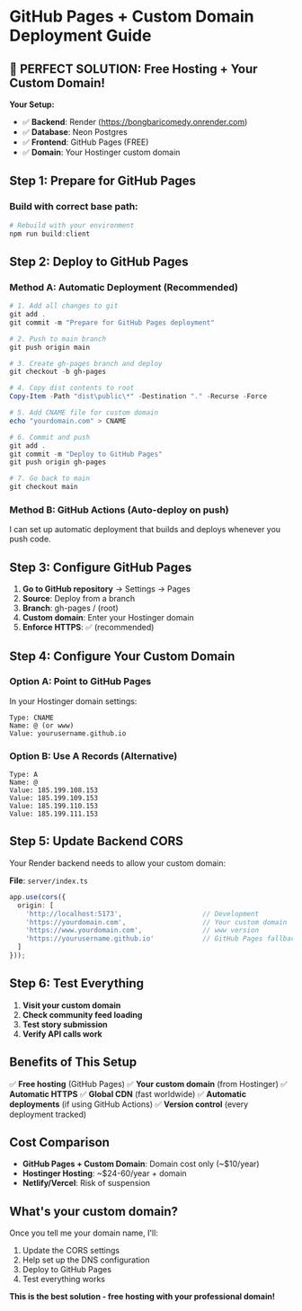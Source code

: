 # GitHub Pages + Custom Domain Deployment Guide

## 🎉 PERFECT SOLUTION: Free Hosting + Your Custom Domain!

**Your Setup:**
- ✅ **Backend**: Render (https://bongbaricomedy.onrender.com)
- ✅ **Database**: Neon Postgres 
- ✅ **Frontend**: GitHub Pages (FREE)
- ✅ **Domain**: Your Hostinger custom domain

## Step 1: Prepare for GitHub Pages

### Build with correct base path:
```powershell
# Rebuild with your environment
npm run build:client
```

## Step 2: Deploy to GitHub Pages

### Method A: Automatic Deployment (Recommended)
```powershell
# 1. Add all changes to git
git add .
git commit -m "Prepare for GitHub Pages deployment"

# 2. Push to main branch
git push origin main

# 3. Create gh-pages branch and deploy
git checkout -b gh-pages

# 4. Copy dist contents to root
Copy-Item -Path "dist\public\*" -Destination "." -Recurse -Force

# 5. Add CNAME file for custom domain
echo "yourdomain.com" > CNAME

# 6. Commit and push
git add .
git commit -m "Deploy to GitHub Pages"
git push origin gh-pages

# 7. Go back to main
git checkout main
```

### Method B: GitHub Actions (Auto-deploy on push)
I can set up automatic deployment that builds and deploys whenever you push code.

## Step 3: Configure GitHub Pages

1. **Go to GitHub repository** → Settings → Pages
2. **Source**: Deploy from a branch
3. **Branch**: gh-pages / (root)
4. **Custom domain**: Enter your Hostinger domain
5. **Enforce HTTPS**: ✅ (recommended)

## Step 4: Configure Your Custom Domain

### Option A: Point to GitHub Pages
In your Hostinger domain settings:
```
Type: CNAME
Name: @ (or www)
Value: yourusername.github.io
```

### Option B: Use A Records (Alternative)
```
Type: A
Name: @
Value: 185.199.108.153
Value: 185.199.109.153  
Value: 185.199.110.153
Value: 185.199.111.153
```

## Step 5: Update Backend CORS

Your Render backend needs to allow your custom domain:

**File**: `server/index.ts`
```typescript
app.use(cors({
  origin: [
    'http://localhost:5173',                    // Development
    'https://yourdomain.com',                   // Your custom domain
    'https://www.yourdomain.com',               // www version
    'https://yourusername.github.io'            // GitHub Pages fallback
  ]
}));
```

## Step 6: Test Everything

1. **Visit your custom domain**
2. **Check community feed loading**
3. **Test story submission**
4. **Verify API calls work**

## Benefits of This Setup

✅ **Free hosting** (GitHub Pages)
✅ **Your custom domain** (from Hostinger)
✅ **Automatic HTTPS**
✅ **Global CDN** (fast worldwide)
✅ **Automatic deployments** (if using GitHub Actions)
✅ **Version control** (every deployment tracked)

## Cost Comparison

- **GitHub Pages + Custom Domain**: Domain cost only (~$10/year)
- **Hostinger Hosting**: ~$24-60/year + domain
- **Netlify/Vercel**: Risk of suspension

## What's your custom domain?

Once you tell me your domain name, I'll:
1. Update the CORS settings
2. Help set up the DNS configuration
3. Deploy to GitHub Pages
4. Test everything works

**This is the best solution - free hosting with your professional domain!**